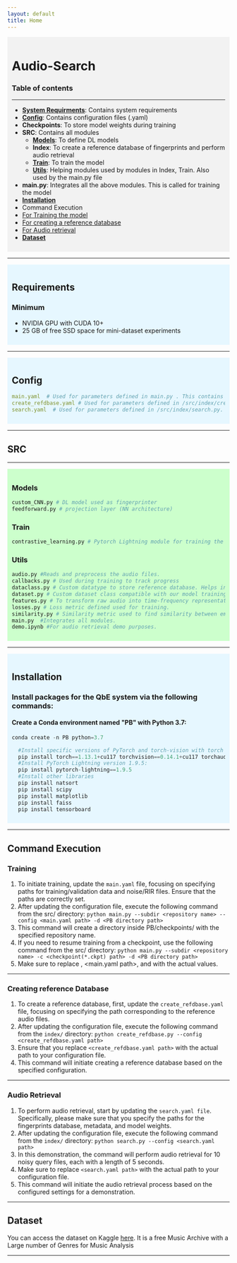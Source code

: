 ```yaml
---
layout: default
title: Home
---
```

<div style="background-color: #f2f2f2; padding: 10px;">

  # Audio-Search

### Table of contents 
----------------------------------------------------------------------
* [**System Requirments**](#requirements): Contains system requirements
* [**Config**](#config): Contains configuration files (.yaml)  
* **Checkpoints**: To store model weights during training
* **SRC**: Contains all modules
  * [**Models**](#models): To define DL models
  * **Index**: To create a reference database of fingerprints and perform audio retrieval
  * [**Train**](#train): To train the model
  * [**Utils**](#utils): Helping modules used by modules in Index, Train. Also used by the main.py file
* **main.py**: Integrates all the above modules. This is called for training the model
* [**Installation**](#installation)
* Command Execution
* [For Training the model](#training)
* [For creating a reference database](#creating-reference-database)
* [For Audio retrieval](#audio-retrieval)
* [**Dataset**](#dataset)
</div>

---------------------------------------------------------------------------------------------------------------------------
<div style="background-color: #e6f7ff; padding: 10px;">

## Requirements
### Minimum
* NVIDIA GPU with CUDA 10+
* 25 GB of free SSD space for mini-dataset experiments
</div>


--------------------------------------------------------------------------------------------------------------------------

<div style="background-color: #e6f7ff; padding: 10px;">

## Config
```yaml
main.yaml  # Used for parameters defined in main.py . This contains all the important parameters of the system.
create_refdbase.yaml # Used for parameters defined in /src/index/create_refdbase. 
search.yaml  # Used for parameters defined in /src/index/search.py. 
```

</div>

--------------------------------------------------------------------------------------------
## SRC                                                                       
----------------------------------------------------------------------------------------
<div style="background-color: #ccffcc; padding: 10px;">

### Models
```Python 
custom_CNN.py # DL model used as fingerprinter
feedforward.py # projection layer (NN architecture)
```
### Train
```Python 
contrastive_learning.py # Pytorch Lightning module for training the model.
```
### Utils
```Python 
audio.py #Reads and preprocess the audio files.
callbacks.py # Used during training to track progress
dataclass.py # Custom datatype to store reference database. Helps in fast appending to numpy array.
dataset.py # Custom dataset class compatible with our model training.
features.py # To transform raw audio into time-frequency representation.
losses.py # Loss metric defined used for training.
similarity.py # Similarity metric used to find similarity between embeddings during training.
main.py  #Integrates all modules.
demo.ipynb #For audio retrieval demo purposes.
```
</div>

---------------------------------------------------------------------------------------------------------------------------
<div style="background-color: #e6f7ff; padding: 10px;">

## Installation
### Install packages for the QbE system via the following commands:
#### Create a Conda environment named "PB" with Python 3.7:
   ```python
   conda create -n PB python=3.7
```
 ```python
   #Install specific versions of PyTorch and torch-vision with torch audio
   pip install torch==1.13.1+cu117 torchvision==0.14.1+cu117 torchaudio==0.13.1 --extra-index-url https://download.pytorch.org/whl/cu117
   #Install PyTorch Lightning version 1.9.5:
   pip install pytorch-lightning==1.9.5
   #Install other libraries
   pip install natsort
   pip install scipy
   pip install matplotlib 
   pip install faiss
   pip install tensorboard
  ```
</div>

------------------------------------------------------------------------------------------------------------------------------------

## Command Execution 
### Training
1. To initiate training, update the `main.yaml` file, focusing on specifying paths for training/validation data and noise/RIR files. Ensure that the paths are correctly set.
2. After updating the configuration file, execute the following command from the src/ directory: `python main.py --subdir <repository name> --config <main.yaml
   path> -d <PB directory path>`
3. This command will create a directory inside PB/checkpoints/ with the specified repository name.
4. If you need to resume training from a checkpoint, use the following command from the src/ directory: `python main.py --subdir <repository name> -c <checkpoint(*.ckpt)
   path> -d <PB directory path>`
5. Make sure to replace <repository name>, <main.yaml path>, and <PB directory path> with the actual values. 
---------------------------------------------------------------------------------------------------------------------
### Creating reference Database
1. To create a reference database, first, update the `create_refdbase.yaml` file, focusing on specifying the path corresponding to the reference audio files.
2. After updating the configuration file, execute the following command from the `index/` directory: `python create_refdbase.py --config <create_refdbase.yaml path>`
3. Ensure that you replace `<create_refdbase.yaml path>` with the actual path to your configuration file.
4. This command will initiate creating a reference database based on the specified configuration.
--------------------------------------------------------------------------------------------------------------------
### Audio Retrieval
1. To perform audio retrieval, start by updating the `search.yaml file`. Specifically, please make sure that you specify the paths for the fingerprints database, metadata, and model weights.
2. After updating the configuration file, execute the following command from the `index/` directory: `python search.py --config <search.yaml path>`
3. In this demonstration, the command will perform audio retrieval for 10 noisy query files, each with a length of 5 seconds.
4. Make sure to replace `<search.yaml path>` with the actual path to your configuration file.
5. This command will initiate the audio retrieval process based on the configured settings for a demonstration.
   
------------------------------------------------------------------------------------------------------------------------------
## Dataset
You can access the dataset on Kaggle [here](https://www.kaggle.com/datasets/imsparsh/fma-free-music-archive-small-medium?select=fma_medium).
It is a free Music Archive with a Large number of Genres for Music Analysis

-----------------------------------------------------------------------------------------------------------------------------------------------------------

